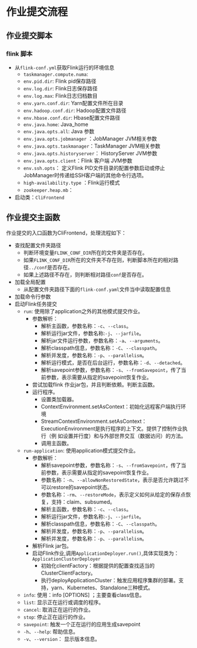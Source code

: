 

# 作业提交流程

## 作业提交脚本

### flink 脚本

- 从`flink-conf.yml`获取Flink运行的环境信息
  - `taskmanager.compute.numa`: 
  - `env.pid.dir`: Flink pid保存路径
  - `env.log.dir`: Flink日志保存路径
  - `env.log.max`: Flink日志归档数目 
  - `env.yarn.conf.dir`: Yarn配置文件所在目录 
  - `env.hadoop.conf.dir`: Hadoop配置文件路径
  - `env.hbase.conf.dir`: Hbase配置文件路径
  - `env.java.home`: Java_home
  - `env.java.opts.all`: Java 参数
  - `env.java.opts.jobmanager` ：JobManager JVM相关参数
  - `env.java.opts.taskmanager`：TaskManager JVM相关参数
  - `env.java.opts.historyserver`： HistoryServer JVM参数
  - `env.java.opts.client`：Flink 客户端 JVM参数
  - `env.ssh.opts`： 定义Flink PID文件目录的配置参数启动或停止JobManager时传递给SSH客户端的其他命令行选项。
  - `high-availability.type` ：Flink运行模式
  - `zookeeper.heap.mb`： 
- 启动类：`CliFrontend`


## 作业提交主函数

作业提交的入口函数为CliFrontend，处理流程如下：

- 查找配置文件夹路径
  - 判断环境变量`FLINK_CONF_DIR`所在的文件夹是否存在。
  - 如果`FLINK_CONF_DIR`所在的文件夹不存在则，判断脚本所在的相对路径`../conf`是否存在。
  - 如果上述路径不存在，则判断相对路径`conf`是否存在。
- 加载全局配置
  - 从配置文件夹路径下面的`flink-conf.yaml`文件当中读取配置信息
- 加载命令行参数
- 启动Flink任务提交
  - `run`: 使用除了application之外的其他模式提交作业。
    - 参数解析： 
      - 解析主函数，参数名称：`-c`、`--class`。
      - 解析运行jar文件，参数名称:`-j`、`--jarfile`。
      - 解析jar文件运行参数，参数名称：`-a`、`--arguments`。
      - 解析classpath信息，参数名称：`-C`、`--classpath`。
      - 解析并发度，参数名称：`-p`、`--parallelism`。
      - 解析运行模式，是否在后台运行，参数名称：`-d`、`--detached`。
      - 解析savepoint参数，参数名称：`-s`、`--fromSavepoint`，传了当前参数，表示需要从指定的savepoint恢复作业。
    - 尝试加载flink 作业jar包，并且判断依赖。判断主函数。
    - 运行程序。
      - 设置类加载器。
      - ContextEnvironment.setAsContext：初始化远程客户端执行环境
      - StreamContextEnvironment.setAsContext：ExecutionEnvironment是执行程序的上下文。提供了控制作业执行（例
      如设置并行度）和与外部世界交互（数据访问）的方法。
      - 调用主函数。
  - `run-application`: 使用application模式提交作业。
    - 参数解析：
      - 解析savepoint参数，参数名称：`-s`、`--fromSavepoint`，传了当前参数，表示需要从指定的savepoint恢复作业。
      - 参数名称：`-n`、`--allowNonRestoredState`，表示是否允许跳过不可以restore的savepoint状态。
      - 参数名称：`-rm`、`--restoreMode`，表示定义如何从给定的保存点恢复，支持：claim、subsumed。
      - 解析主函数，参数名称：`-c`、`--class`。
      - 解析运行jar文件，参数名称:`-j`、`--jarfile`。
      - 解析classpath信息，参数名称：`-C`、`--classpath`。
      - 解析并发度，参数名称：`-p`、`--parallelism`。
      - 解析并发度，参数名称：`-p`、`--parallelism`。
    - 解析Flink jar包。
    - 启动Flink作业,调用`ApplicationDeployer.run()`,具体实现类为：`ApplicationClusterDeployer`
      - 初始化clientFactory：根据提供的配置查找适当的ClusterClientFactory。
      - 执行deployApplicationCluster：触发应用程序集群的部署。支持，yarn、Kubernetes、Standalone三种模式。
  - `info`: 使用：info [OPTIONS] <jar-file> <arguments>；主要查看class信息。
  - `list`: 显示正在运行或调度的程序。
  - `cancel`: 取消正在运行的作业。
  - `stop`: 停止正在运行的作业。
  - `savepoint`: 触发一个正在运行的应用生成savepoint
  - `-h`、`--help`: 帮助信息。
  - `-v`、`--version`： 显示版本信息。


